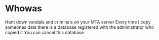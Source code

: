 # Whowas
Hunt down vandals and criminals on your MTA server
Every time I copy someones data there is a database registered with the administrator who copied it You can cancel this database
